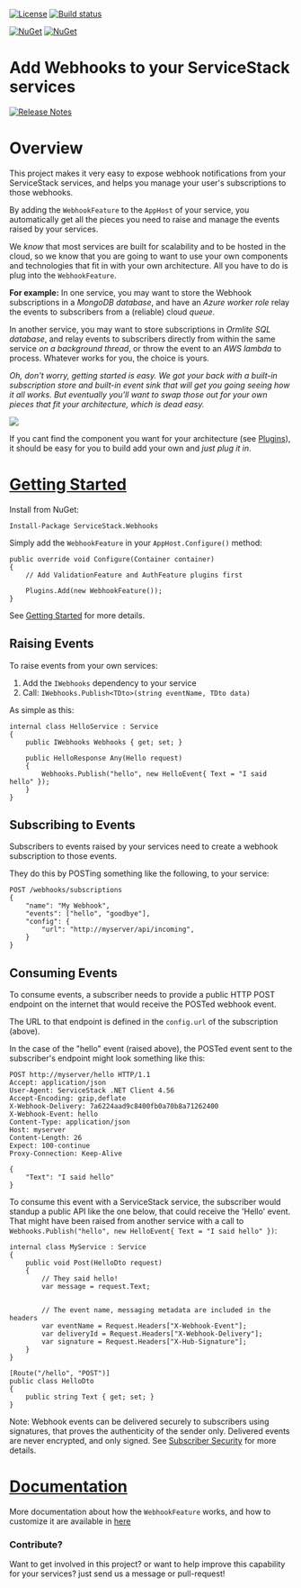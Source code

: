 [![License](https://img.shields.io/badge/License-Apache%202.0-blue.svg)](https://opensource.org/licenses/Apache-2.0) [![Build status](https://ci.appveyor.com/api/projects/status/j2a8skqibee6d7vt/branch/master?svg=true)](https://ci.appveyor.com/project/JezzSantos/servicestack-webhooks/branch/master)


[![NuGet](https://img.shields.io/nuget/v/ServiceStack.Webhooks.svg?label=ServiceStack.Webhooks)](https://www.nuget.org/packages/ServiceStack.Webhooks) [![NuGet](https://img.shields.io/nuget/v/ServiceStack.Webhooks.Ormlite.svg?label=ServiceStack.Webhooks.Ormlite)](https://www.nuget.org/packages/ServiceStack.Webhooks.Ormlite)

# Add Webhooks to your ServiceStack services

[![Release Notes](https://img.shields.io/nuget/v/ServiceStack.Webhooks.svg?label=Release%20Notes&colorB=green)](https://github.com/jezzsantos/ServiceStack.Webhooks/wiki/Release-Notes)

# Overview

This project makes it very easy to expose webhook notifications from your ServiceStack services, and helps you manage your user's subscriptions to those webhooks.

By adding the `WebhookFeature` to the `AppHost` of your service, you automatically get all the pieces you need to raise and manage the events raised by your services.

We _know_ that most services are built for scalability and to be hosted in the cloud, so we know that you are going to want to use your own components and technologies that fit in with your own architecture. All you have to do is plug into the `WebhookFeature`.

**For example:** 
In one service, you may want to store the Webhook subscriptions in a _MongoDB database_, and have an _Azure worker role_ relay the events to subscribers from a (reliable) cloud _queue_.

In another service, you may want to store subscriptions in _Ormlite SQL database_, and relay events to subscribers directly from within the same service _on a background thread_, or throw the event to an _AWS lambda_ to process. Whatever works for you, the choice is yours.

_Oh, don't worry, getting started is easy. We got your back with a built-in subscription store and built-in event sink that will get you going seeing how it all works. But eventually you'll want to swap those out for your own pieces that fit your architecture, which is dead easy._

![](https://raw.githubusercontent.com/jezzsantos/ServiceStack.Webhooks/master/docs/images/Webhooks.Architecture.PNG)

If you cant find the component you want for your architecture (see [Plugins](https://github.com/jezzsantos/ServiceStack.Webhooks/wiki/Plugins)), it should be easy for you to build add your own and _just plug it in_.

# [Getting Started](https://github.com/jezzsantos/ServiceStack.Webhooks/wiki/Getting-Started)

Install from NuGet:
```
Install-Package ServiceStack.Webhooks
```

Simply add the `WebhookFeature` in your `AppHost.Configure()` method:

```
public override void Configure(Container container)
{
    // Add ValidationFeature and AuthFeature plugins first

    Plugins.Add(new WebhookFeature());
}
```

See [Getting Started](https://github.com/jezzsantos/ServiceStack.Webhooks/wiki/Getting-Started) for more details.

## Raising Events

To raise events from your own services:

1. Add the `IWebhooks` dependency to your service
2. Call: `IWebhooks.Publish<TDto>(string eventName, TDto data)`

As simple as this:

```
internal class HelloService : Service
{
    public IWebhooks Webhooks { get; set; }

    public HelloResponse Any(Hello request)
    {
        Webhooks.Publish("hello", new HelloEvent{ Text = "I said hello" });
    }
}
```

## Subscribing to Events

Subscribers to events raised by your services need to create a webhook subscription to those events.

They do this by POSTing something like the following, to your service:

```
POST /webhooks/subscriptions
{
    "name": "My Webhook",
    "events": ["hello", "goodbye"],
    "config": {
        "url": "http://myserver/api/incoming",
    }
}
```

## Consuming Events

To consume events, a subscriber needs to provide a public HTTP POST endpoint on the internet that would receive the POSTed webhook event. 

The URL to that endpoint is defined in the `config.url` of the subscription (above).

In the case of the "hello" event (raised above), the POSTed event sent to the subscriber's endpoint might look something like this:

```
POST http://myserver/hello HTTP/1.1
Accept: application/json
User-Agent: ServiceStack .NET Client 4.56
Accept-Encoding: gzip,deflate
X-Webhook-Delivery: 7a6224aad9c8400fb0a70b8a71262400
X-Webhook-Event: hello
Content-Type: application/json
Host: myserver
Content-Length: 26
Expect: 100-continue
Proxy-Connection: Keep-Alive

{
    "Text": "I said hello"
}
```

To consume this event with a ServiceStack service, the subscriber would standup a public API like the one below, that could receive the 'Hello' event. That might have been raised from another service with a call to `Webhooks.Publish("hello", new HelloEvent{ Text = "I said hello" })`:

```
internal class MyService : Service
{
    public void Post(HelloDto request)
    {
        // They said hello!
        var message = request.Text;

       
        // The event name, messaging metadata are included in the headers
        var eventName = Request.Headers["X-Webhook-Event"];
        var deliveryId = Request.Headers["X-Webhook-Delivery"];
        var signature = Request.Headers["X-Hub-Signature"];
    }
}

[Route("/hello", "POST")]
public class HelloDto
{
    public string Text { get; set; }
}
```

Note: Webhook events can be delivered securely to subscribers using signatures, that proves the authenticity of the sender only. Delivered events are never encrypted, and only signed. See [Subscriber Security](https://github.com/jezzsantos/ServiceStack.Webhooks/wiki/Subscriber-Security) for more details.

# [Documentation](https://github.com/jezzsantos/ServiceStack.Webhooks/wiki)

More documentation about how the `WebhookFeature` works, and how to customize it are available in [here](https://github.com/jezzsantos/ServiceStack.Webhooks/wiki)

### Contribute?

Want to get involved in this project? or want to help improve this capability for your services? just send us a message or pull-request!


